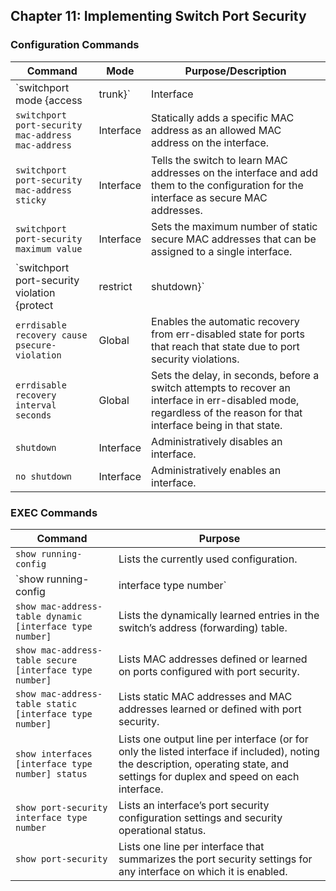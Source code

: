 ## Chapter 11: Implementing Switch Port Security

### Configuration Commands

| Command | Mode | Purpose/Description |
|---|---|---|
| `switchport mode {access | trunk}` | Interface | Tells the switch to always be an access port, or always be a trunk port. |
| `switchport port-security mac-address mac-address` | Interface | Statically adds a specific MAC address as an allowed MAC address on the interface. |
| `switchport port-security mac-address sticky` | Interface | Tells the switch to learn MAC addresses on the interface and add them to the configuration for the interface as secure MAC addresses. |
| `switchport port-security maximum value` | Interface | Sets the maximum number of static secure MAC addresses that can be assigned to a single interface. |
| `switchport port-security violation {protect | restrict | shutdown}` | Interface | Tells the switch what to do if an inappropriate MAC address tries to access the network through a secure switch port. |
| `errdisable recovery cause psecure-violation` | Global | Enables the automatic recovery from err-disabled state for ports that reach that state due to port security violations. |
| `errdisable recovery interval seconds` | Global | Sets the delay, in seconds, before a switch attempts to recover an interface in err-disabled mode, regardless of the reason for that interface being in that state. |
| `shutdown` | Interface | Administratively disables an interface. |
| `no shutdown` | Interface | Administratively enables an interface. |


### EXEC Commands

| Command | Purpose |
|---|---|
| `show running-config` | Lists the currently used configuration. |
| `show running-config | interface type number` | Displays the running-configuration excerpt of the listed interface and its subcommands only. |
| `show mac-address-table dynamic [interface type number]` | Lists the dynamically learned entries in the switch’s address (forwarding) table. |
| `show mac-address-table secure [interface type number]` | Lists MAC addresses defined or learned on ports configured with port security. |
| `show mac-address-table static [interface type number]` | Lists static MAC addresses and MAC addresses learned or defined with port security. |
| `show interfaces [interface type number] status` | Lists one output line per interface (or for only the listed interface if included), noting the description, operating state, and settings for duplex and speed on each interface. |
| `show port-security interface type number` | Lists an interface’s port security configuration settings and security operational status. |
| `show port-security` | Lists one line per interface that summarizes the port security settings for any interface on which it is enabled. |